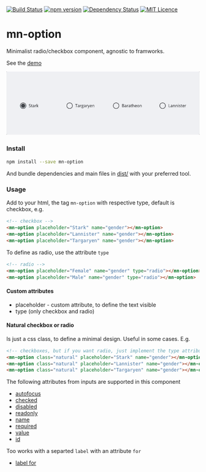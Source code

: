 [![Build Status](https://travis-ci.org/minimalist-components/mn-option.svg)](https://travis-ci.org/minimalist-components/mn-option) 
[![npm version](https://badge.fury.io/js/mn-option.svg)](https://badge.fury.io/js/mn-option)
[![Dependency Status](https://gemnasium.com/badges/github.com/minimalist-components/mn-option.svg)](https://gemnasium.com/github.com/minimalist-components/mn-option)
[![MIT Licence](https://badges.frapsoft.com/os/mit/mit.svg?v=103)](https://opensource.org/licenses/mit-license.php)

# mn-option

Minimalist radio/checkbox component, agnostic to framworks.

See the [demo](https://minimalist-components.github.io/mn-option/)

<a href="https://minimalist-components.github.io/mn-option/">
<img src="https://raw.githubusercontent.com/minimalist-components/mn-option/master/preview.gif">
</a>

### Install

```sh
npm install --save mn-option
```

And bundle dependencies and main files in [dist/](https://github.com/minimalist-components/mn-option/tree/master/dist) with your preferred tool.

### Usage

Add to your html, the tag ```mn-option``` with respective type, default is checkbox, e.g.

```html
<!-- checkbox -->
<mn-option placeholder="Stark" name="gender"></mn-option>
<mn-option placeholder="Lannister" name="gender"></mn-option>
<mn-option placeholder="Targaryen" name="gender"></mn-option>
```


To define as radio, use the attribute `type`

```html
<!-- radio -->
<mn-option placeholder="Female" name="gender" type="radio"></mn-option>
<mn-option placeholder="Male" name="gender" type="radio"></mn-option>
```

#### Custom attributes

- placeholder - custom attribute, to define the text visible
- type (only checkbox and radio)

#### Natural checkbox or radio

Is just a css class, to define a minimal design. Useful in some cases. E.g.

```html
<!-- checkboxes, but if you want radio, just implement the type attribute with radio value -->
<mn-option class="natural" placeholder="Stark" name="gender"></mn-option>
<mn-option class="natural" placeholder="Lannister" name="gender"></mn-option>
<mn-option class="natural" placeholder="Targaryen" name="gender"></mn-option>
```


The following attributes from inputs are supported in this component

- [autofocus](http://www.w3schools.com/tags/att_input_autofocus.asp)
- [checked](http://www.w3schools.com/tags/att_input_checked.asp)
- [disabled](http://www.w3schools.com/tags/att_input_disabled.asp)
- [readonly](http://www.w3schools.com/tags/att_input_readonly.asp)
- [name](http://www.w3schools.com/tags/att_input_name.asp)
- [required](http://www.w3schools.com/tags/att_input_required.asp)
- [value](http://www.w3schools.com/tags/att_input_value.asp)
- [id](https://www.w3schools.com/tags/att_global_id.asp)

Too works with a separted ```label``` with an attribute ```for```
- [label for](https://www.w3schools.com/tags/att_label_for.asp)
